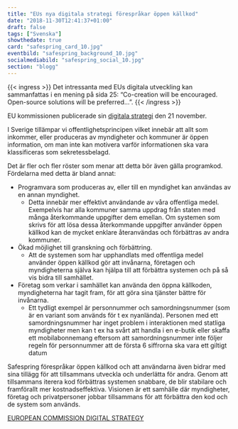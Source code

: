 ```yaml
---
title: "EUs nya digitala strategi förespråkar öppen källkod"
date: "2018-11-30T12:41:37+01:00"
draft: false
tags: ["Svenska"]
showthedate: true
card: "safespring_card_10.jpg"
eventbild: "safespring_background_10.jpg"
socialmediabild: "safespring_social_10.jpg"
section: "blogg"
---
```

{{< ingress >}}
 Det intressanta med EUs digitala utveckling kan sammanfattas i en mening på sida 25: “Co-creation will be encouraged. Open-source solutions will be preferred...”.
{{< /ingress >}}

 EU kommissionen publicerade sin [digitala strategi][strategi] den 21 november.

I Sverige tillämpar vi offentlighetsprincipen vilket innebär att allt som inkommer, eller produceras av myndigheter och kommuner är öppen information, om man inte kan motivera varför informationen ska vara klassificeras som sekretessbelagd.

Det är fler och fler röster som menar att detta bör även gälla programkod. Fördelarna med detta är bland annat:

- Programvara som produceras av, eller till en myndighet kan användas av en annan myndighet.
    - Detta innebär mer effektivt användande av våra offentliga medel. Exempelvis har alla kommuner samma uppdrag från staten med många återkommande uppgifter dem emellan. Om systemen som skrivs för att lösa dessa återkommande uppgifter använder öppen källkod kan de mycket enklare återanvändas och förbättras av andra kommuner.
- Ökad möjlighet till granskning och förbättring.
    - Att de systemen som har upphandlats med offentliga medel använder öppen källkod gör att invånarna, företagen och myndigheterna själva kan hjälpa till att förbättra systemen och på så vis bidra till samhället.
- Företag som verkar i samhället kan använda den öppna källkoden, myndigheterna har tagit fram, för att göra sina tjänster bättre för invånarna.
    - Ett tydligt exempel är personnummer och samordningsnummer (som är en variant som används för t ex nyanlända). Personen med ett samordningsnummer har inget problem i interaktionen med statliga myndigheter men kan t ex ha svårt att handla i en e-butik eller skaffa ett mobilabonnemang eftersom att samordningsnummer inte följer regeln för personnummer att de första 6 siffrorna ska vara ett giltigt datum

Safespring förespråkar öppen källkod och att användarna även bidrar med sina tillägg för att tillsammans utveckla och underlätta för andra. Genom att tillsammans iterera kod förbättras systemen snabbare, de blir stabilare och framförallt mer kostnadseffektiva. Visionen är ett samhälle där myndigheter, företag och privatpersoner jobbar tillsammans för att förbättra den kod och de system som används.

<a href="https://ec.europa.eu/info/sites/info/files/strategy/decision-making_process/documents/ec_digitalstrategy_en.pdf" id="text-button">EUROPEAN COMMISSION DIGITAL STRATEGY</a>


[strategi]:https://ec.europa.eu/info/sites/info/files/strategy/decision-making_process/documents/ec_digitalstrategy_en.pdf
